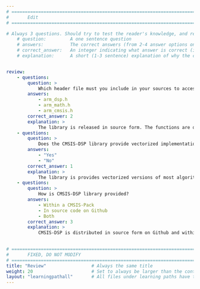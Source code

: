 ```yaml
---
# ================================================================================
#       Edit
# ================================================================================

# Always 3 questions. Should try to test the reader's knowledge, and reinforce the key points you want them to remember.
    # question:         A one sentence question
    # answers:          The correct answers (from 2-4 answer options only). Should be surrounded by quotes.
    # correct_answer:   An integer indicating what answer is correct (index starts from 0)
    # explanation:      A short (1-3 sentence) explanation of why the correct answer is correct. Can add additional context if desired


review:
    - questions:
        question: >
            Which header file must you include in your sources to access the library functions?
        answers:
            - arm_dsp.h
            - arm_math.h
            - arm_cmsis.h
        correct_answer: 2             
        explanation: >
            The library is released in source form. The functions are declared in arm_math.h, which resides in the Include folder of the repository.
    - questions:
        question: >
            Does the CMSIS-DSP library provide vectorized implementations of algorithms?
        answers:
            - "Yes"
            - "No"
        correct_answer: 1                  
        explanation: >
            The library is provides vectorized versions of most algorithms for Helium and of most f32 algorithms for Neon.
    - questions:
        question: >
            How is CMSIS-DSP library provided?
        answers:
            - Within a CMSIS-Pack
            - In source code on Github
            - Both
        correct_answer: 3
        explanation: >
            CMSIS-DSP is distributed in source form on Github and within the CMSIS-Core software pack. It is licensed under Apache License 2.0.
              

# ================================================================================
#       FIXED, DO NOT MODIFY
# ================================================================================
title: "Review"                 # Always the same title
weight: 20                      # Set to always be larger than the content in this path
layout: "learningpathall"       # All files under learning paths have this same wrapper
---
```

